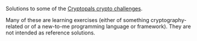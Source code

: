 Solutions to some of the [Cryptopals crypto challenges](https://cryptopals.com/).

Many of these are learning exercises (either of something cryptography-related or of a new-to-me programming language or framework). They are not intended as reference solutions.
